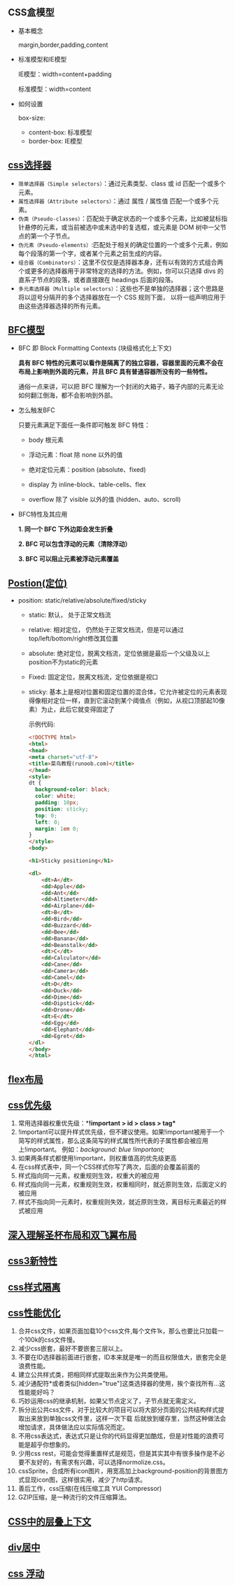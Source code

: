 ## CSS盒模型

- 基本概念

  margin,border,padding,content

- 标准模型和IE模型

  IE模型：width=content+padding

  标准模型：width=content

- 如何设置

  box-size: 

  - content-box: 标准模型
  - border-box: IE模型



## [css选择器](https://segmentfault.com/a/1190000013424772)

- `简单选择器（Simple selectors）`：通过元素类型、class 或 id 匹配一个或多个元素。
- `属性选择器（Attribute selectors）`：通过 属性 / 属性值 匹配一个或多个元素。
- `伪类（Pseudo-classes）`：匹配处于确定状态的一个或多个元素，比如被鼠标指针悬停的元素，或当前被选中或未选中的复选框，或元素是 DOM 树中一父节点的第一个子节点。
- `伪元素（Pseudo-elements）`:匹配处于相关的确定位置的一个或多个元素，例如每个段落的第一个字，或者某个元素之前生成的内容。
- `组合器（Combinators）`：这里不仅仅是选择器本身，还有以有效的方式组合两个或更多的选择器用于非常特定的选择的方法。例如，你可以只选择 divs 的直系子节点的段落，或者直接跟在 headings 后面的段落。
- `多元素选择器（Multiple selectors）`：这些也不是单独的选择器；这个思路是将以逗号分隔开的多个选择器放在一个 CSS 规则下面， 以将一组声明应用于由这些选择器选择的所有元素。



## [BFC模型](https://zhuanlan.zhihu.com/p/25321647)

- BFC 即 Block Formatting Contexts (块级格式化上下文)

  **具有 BFC 特性的元素可以看作是隔离了的独立容器，容器里面的元素不会在布局上影响到外面的元素，并且 BFC 具有普通容器所没有的一些特性。**

  通俗一点来讲，可以把 BFC 理解为一个封闭的大箱子，箱子内部的元素无论如何翻江倒海，都不会影响到外部。

- 怎么触发BFC

  只要元素满足下面任一条件即可触发 BFC 特性：

  - body 根元素

  - 浮动元素：float 除 none 以外的值

  - 绝对定位元素：position (absolute、fixed)

  - display 为 inline-block、table-cells、flex

  - overflow 除了 visible 以外的值 (hidden、auto、scroll)

    

- BFC特性及其应用

  **1. 同一个 BFC 下外边距会发生折叠**

  **2. BFC 可以包含浮动的元素（清除浮动）**

  **3. BFC 可以阻止元素被浮动元素覆盖**



## [Postion(定位)](https://developer.mozilla.org/zh-CN/docs/Learn/CSS/CSS_layout/Positioning)

- position: static/relative/absolute/fixed/sticky

  - static: 默认， 处于正常文档流

  - relative: 相对定位， 仍然处于正常文档流，但是可以通过top/left/bottom/right修改其位置

  - absolute: 绝对定位，脱离文档流，定位依据是最后一个父级及以上position不为static的元素

  - Fixed: 固定定位，脱离文档流，定位依据是视口

  - sticky: 基本上是相对位置和固定位置的混合体，它允许被定位的元素表现得像相对定位一样，直到它滚动到某个阈值点（例如，从视口顶部起10像素）为止，此后它就变得固定了

    示例代码:

    ```html
    <!DOCTYPE html>
    <html>
    <head>
    <meta charset="utf-8">
    <title>菜鸟教程(runoob.com)</title>
    </head>
    <style>
    dt {
      background-color: black;
      color: white;
      padding: 10px;
      position: sticky;
      top: 0;
      left: 0;
      margin: 1em 0;
    }
    </style>
    <body>
    
    <h1>Sticky positioning</h1>
    
    <dl>
        <dt>A</dt>
        <dd>Apple</dd>
        <dd>Ant</dd>
        <dd>Altimeter</dd>
        <dd>Airplane</dd>
        <dt>B</dt>
        <dd>Bird</dd>
        <dd>Buzzard</dd>
        <dd>Bee</dd>
        <dd>Banana</dd>
        <dd>Beanstalk</dd>
        <dt>C</dt>
        <dd>Calculator</dd>
        <dd>Cane</dd>
        <dd>Camera</dd>
        <dd>Camel</dd>
        <dt>D</dt>
        <dd>Duck</dd>
        <dd>Dime</dd>
        <dd>Dipstick</dd>
        <dd>Drone</dd>
        <dt>E</dt>
        <dd>Egg</dd>
        <dd>Elephant</dd>
        <dd>Egret</dd>
    </dl>
    </body>
    </html>
    ```

    

## [flex布局](https://developer.mozilla.org/zh-CN/docs/Web/CSS/CSS_Flexible_Box_Layout/Basic_Concepts_of_Flexbox)



## [css优先级](https://zhuanlan.zhihu.com/p/41604775)

1. 常用选择器权重优先级：***!important > id > class > tag\***
2. !important可以提升样式优先级，但不建议使用。如果!important被用于一个简写的样式属性，那么这条简写的样式属性所代表的子属性都会被应用上!important。 例如：*background: blue !important;*
3. 如果两条样式都使用!important，则权重值高的优先级更高
4. 在css样式表中，同一个CSS样式你写了两次，后面的会覆盖前面的
5. 样式指向同一元素，权重规则生效，权重大的被应用
6. 样式指向同一元素，权重规则生效，权重相同时，就近原则生效，后面定义的被应用
7. 样式不指向同一元素时，权重规则失效，就近原则生效，离目标元素最近的样式被应用



## [深入理解圣杯布局和双飞翼布局](https://juejin.cn/post/6844903817104850952)



## [css3新特性](https://segmentfault.com/a/1190000010780991)



## [css样式隔离](https://juejin.cn/post/6844904034281734151#heading-9)



## [css性能优化](https://blog.csdn.net/weixin_43883485/article/details/103504171)

1. 合并css文件，如果页面加载10个css文件,每个文件1k，那么也要比只加载一个100k的css文件慢。
2. 减少css嵌套，最好不要嵌套三层以上。
3. 不要在ID选择器前面进行嵌套，ID本来就是唯一的而且权限值大，嵌套完全是浪费性能。
4. 建立公共样式类，把相同样式提取出来作为公共类使用。
5. 减少通配符*或者类似[hidden="true"]这类选择器的使用，挨个查找所有...这性能能好吗？
6. 巧妙运用css的继承机制，如果父节点定义了，子节点就无需定义。
7. 拆分出公共css文件，对于比较大的项目可以将大部分页面的公共结构样式提取出来放到单独css文件里，这样一次下载 后就放到缓存里，当然这种做法会增加请求，具体做法应以实际情况而定。
8. 不用css表达式，表达式只是让你的代码显得更加酷炫，但是对性能的浪费可能是超乎你想象的。
9. 少用css rest，可能会觉得重置样式是规范，但是其实其中有很多操作是不必要不友好的，有需求有兴趣，可以选择normolize.css。
10. cssSprite，合成所有icon图片，用宽高加上background-position的背景图方式显现icon图，这样很实用，减少了http请求。
11. 善后工作，css压缩(在线压缩工具 YUI Compressor)
12. GZIP压缩，是一种流行的文件压缩算法。



## [CSS中的层叠上下文](https://www.zhangxinxu.com/wordpress/2016/01/understand-css-stacking-context-order-z-index/)



## [div居中](https://juejin.cn/post/6844903821529841671)



## [css 浮动](https://segmentfault.com/a/1190000012739764)